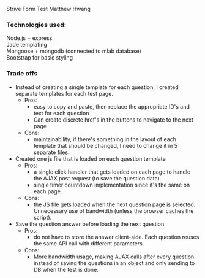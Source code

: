 Strive Form Test
Matthew Hwang

### Technologies used:
Node.js + express  
Jade templating  
Mongoose + mongodb (connected to mlab database)  
Bootstrap for basic styling  

### Trade offs
- Instead of creating a single template for each question, I created separate templates for each test page.
    - Pros: 
        - easy to copy and paste, then replace the appropriate ID's and text for each question
        - Can create discrete href's in the buttons to navigate to the next page 
    - Cons: 
        - maintainability, if there's something in the layout of each template that should be changed, I need to change it in 5 separate files.
- Created one js file that is loaded on each question template
    - Pros:
        - a single click handler that gets loaded on each page to handle the AJAX post request (to save the question data).
        - single timer countdown implementation since it's the same on each page.
    - Cons:
        - the JS file gets loaded when the next question page is selected. Unnecessary use of bandwidth (unless the browser caches the script).
- Save the question answer before loading the next question
    - Pros:
        - do not have to store the answer client-side. Each question reuses the same API call with different parameters. 
    - Cons:
        - More bandwidth usage, making AJAX calls after every question instead of saving the questions in an object and only sending to DB when the test is done. 
